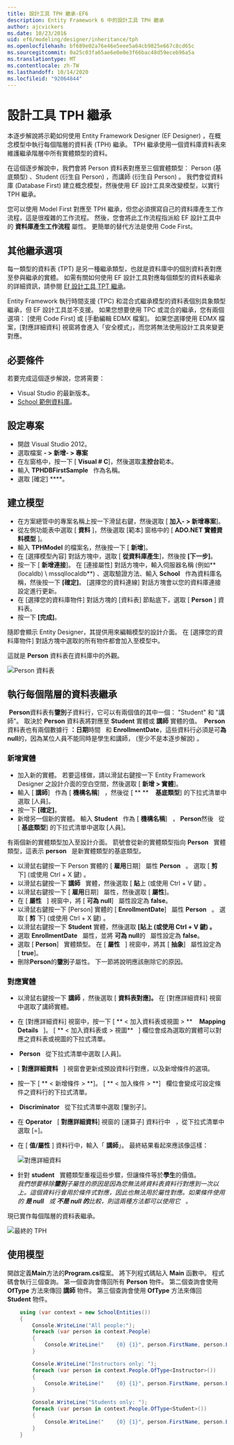 ```yaml
---
title: 設計工具 TPH 繼承-EF6
description: Entity Framework 6 中的設計工具 TPH 繼承
author: ajcvickers
ms.date: 10/23/2016
uid: ef6/modeling/designer/inheritance/tph
ms.openlocfilehash: bf689e02a76e46e5eee5a64cb9825e667c8cd65c
ms.sourcegitcommit: 0a25c03fa65ae6e0e0e3f66bac48d59eceb96a5a
ms.translationtype: MT
ms.contentlocale: zh-TW
ms.lasthandoff: 10/14/2020
ms.locfileid: "92064844"
---
```

# <a name="designer-tph-inheritance"></a>設計工具 TPH 繼承
本逐步解說將示範如何使用 Entity Framework Designer (EF Designer) ，在概念模型中執行每個階層的資料表 (TPH) 繼承。 TPH 繼承使用一個資料庫資料表來維護繼承階層中所有實體類型的資料。

在這個逐步解說中，我們會將 Person 資料表對應至三個實體類型： Person (基底類型) 、Student (衍生自 Person) ，而講師 (衍生自 Person) 。 我們會從資料庫 (Database First) 建立概念模型，然後使用 EF 設計工具來改變模型，以實行 TPH 繼承。

您可以使用 Model First 對應至 TPH 繼承，但您必須撰寫自己的資料庫產生工作流程，這是很複雜的工作流程。 然後，您會將此工作流程指派給 EF 設計工具中的 **資料庫產生工作流程** 屬性。 更簡單的替代方法是使用 Code First。

## <a name="other-inheritance-options"></a>其他繼承選項

每一類型的資料表 (TPT) 是另一種繼承類型，也就是資料庫中的個別資料表對應至參與繼承的實體。 如需有關如何使用 EF 設計工具對應每個類型的資料表繼承的詳細資訊，請參閱 [Ef 設計工具 TPT 繼承](xref:ef6/modeling/designer/inheritance/tpt)。

Entity Framework 執行時間支援 (TPC) 和混合式繼承模型的資料表個別具象類型繼承，但 EF 設計工具並不支援。 如果您想要使用 TPC 或混合的繼承，您有兩個選項： [使用 Code First] 或 [手動編輯 EDMX 檔案]。 如果您選擇使用 EDMX 檔案，[對應詳細資料] 視窗將會進入「安全模式」，而您將無法使用設計工具來變更對應。

## <a name="prerequisites"></a>必要條件

若要完成這個逐步解說，您將需要：

- Visual Studio 的最新版本。
- [School 範例資料庫](xref:ef6/resources/school-database)。

## <a name="set-up-the-project"></a>設定專案

-   開啟 Visual Studio 2012。
-   選取檔案 **- &gt; 新增- &gt; 專案**
-   在左窗格中，按一下 [ **Visual \# C**]，然後選取**主控台**範本。
-   輸入 **TPHDBFirstSample**   作為名稱。
-   選取 [確定] ****。

## <a name="create-a-model"></a>建立模型

-   在方案總管中的專案名稱上按一下滑鼠右鍵，然後選取 [ **加入- &gt; 新增專案**]。
-   從左側功能表中選取 [ **資料** ]，然後選取 [範本] 窗格中的 [ **ADO.NET 實體資料模型** ]。
-   輸入 **TPHModel** 的檔案名，然後按一下 [ **新增**]。
-   在 [選擇模型內容] 對話方塊中，選取 [ **從資料庫產生**]，然後按 **[下一步]**。
-   按一下 [ **新增連接**]。
    在 [連接屬性] 對話方塊中，輸入伺服器名稱 (例如** (localdb) \\ mssqllocaldb**) 、選取驗證方法、輸入 **School**   作為資料庫名稱，然後按一下 **[確定]**。
    [選擇您的資料連線] 對話方塊會以您的資料庫連接設定進行更新。
-   在 [選擇您的資料庫物件] 對話方塊的 [資料表] 節點底下，選取 [ **Person** ] 資料表。
-   按一下 **[完成]**。

隨即會顯示 Entity Designer，其提供用來編輯模型的設計介面。 在 [選擇您的資料庫物件] 對話方塊中選取的所有物件都會加入至模型中。

這就是 **Person** 資料表在資料庫中的外觀。

![Person 資料表](~/ef6/media/persontable.png) 

## <a name="implement-table-per-hierarchy-inheritance"></a>執行每個階層的資料表繼承

 **Person**資料表有**鑒別**子資料行，它可以有兩個值的其中一個： "Student" 和 "講師"。 取決於 **Person** 資料表將對應至 **Student** 實體或 **講師** 實體的值。  **Person**資料表也有兩個數據行 **：日期**時間   和 **EnrollmentDate**，這些資料行必須是可**為 null**的，因為某位人員不能同時是學生和講師， (至少不是本逐步解說) 。

### <a name="add-new-entities"></a>新增實體

-   加入新的實體。
    若要這樣做，請以滑鼠右鍵按一下 Entity Framework Designer 之設計介面的空白空間，然後選取 [ **新增 &gt; 實體**]。
-   輸入 [ **講師**]   作為 [ **機構名稱**]   ，然後從 [ ** **    **基底類型**] 的下拉式清單中選取 [人員]。
-   按一下 **[確定]**。
-   新增另一個新的實體。 輸入 **Student**   作為 [ **機構名稱**]   ， **Person**然後   從 [ **基底類型**] 的下拉式清單中選取 [人員]。

有兩個新的實體類型加入至設計介面。 箭號會從新的實體類型指向 **Person**   實體類型，這表示 **person**   是新實體類型的基底類型。

-   以滑鼠右鍵按一下 Person 實體的 [ **雇用**日期]   屬性 **Person**   。 選取 [ **剪** 下] (或使用 Ctrl + X 鍵) 。
-   以滑鼠右鍵按一下 **講師**   實體，然後選取 [ **貼**上 (或使用 Ctrl + V 鍵) 。
-   以滑鼠右鍵按一下 [ **雇用**日期]   屬性，然後選取 [ **屬性**]。
-   在 [ **屬性**   ] 視窗中，將 [ **可為 null**]   屬性設定為 **false**。
-   以滑鼠右鍵按一下 [Person] 實體的 [ **EnrollmentDate**]   屬性 **Person**   。 選取 [ **剪** 下] (或使用 Ctrl + X 鍵) 。
-   以滑鼠右鍵按一下 **Student** 實體，然後選取 **[貼上 (或使用 Ctrl + V 鍵) 。**
-   選取 **EnrollmentDate**   屬性，並將 **可為 null**的   屬性設定為 **false**。
-   選取 [ **Person**]   實體類型。 在 [ **屬性**   ] 視窗中，將其 [ **抽象**]   屬性設定為 [ **true**]。
-   刪除**Person**的**鑒別**子屬性。 下一節將說明應該刪除它的原因。

### <a name="map-the-entities"></a>對應實體

-   以滑鼠右鍵按一下 **講師** ，然後選取 [ **資料表對應]。**
    在 [對應詳細資料] 視窗中選取了講師實體。
-   在 [對應詳細資料] 視窗中，按一下 [ ** &lt; 加入資料表或視圖 &gt; **    **Mapping Details**   ]。
    [ ** &lt; 加入資料表或 &gt; 視圖**   ] 欄位會成為選取的實體可以對應之資料表或視圖的下拉式清單。
-    **Person**   從下拉式清單中選取 [人員]。
-   [ **對應詳細資料**   ] 視窗會更新成預設資料行對應，以及新增條件的選項。
-   按一下 [ ** &lt; 新增條件 &gt; **]。
    [ ** &lt; 加入條件 &gt; **]   欄位會變成可設定條件之資料行的下拉式清單。
-    **Discriminator**   從下拉式清單中選取 [鑒別子]。
-   在 **Operator**   [ **對應詳細資料**] 視窗的 [運算子] 資料行中   ，從下拉式清單中選取 [=]。
-   在 [ **值/屬性** ] 資料行中，輸入「 **講師**」。 最終結果看起來應該像這樣：

    ![對應詳細資料](~/ef6/media/mappingdetails2.png)

-   針對 **student**   實體類型重複這些步驟，但讓條件等於**學生**的價值。  
    *我們想要移除**鑒別**子屬性的原因是因為您無法將資料表資料行對應到一次以上。這個資料行會用於條件式對應，因此也無法用於屬性對應。如果條件使用的 **是 null**   或 **不是 null 的**比較，則這兩種方法都可以使用它   。*

現已實作每個階層的資料表繼承。

![最終的 TPH](~/ef6/media/finaltph.png)

## <a name="use-the-model"></a>使用模型

開啟定義**Main**方法的**Program.cs**檔案。 將下列程式碼貼入 **Main** 函數中。 程式碼會執行三個查詢。 第一個查詢會傳回所有 **Person** 物件。 第二個查詢會使用 **OfType** 方法來傳回 **講師** 物件。 第三個查詢會使用 **OfType** 方法來傳回 **Student** 物件。

``` csharp
    using (var context = new SchoolEntities())
    {
        Console.WriteLine("All people:");
        foreach (var person in context.People)
        {
            Console.WriteLine("    {0} {1}", person.FirstName, person.LastName);
        }

        Console.WriteLine("Instructors only: ");
        foreach (var person in context.People.OfType<Instructor>())
        {
            Console.WriteLine("    {0} {1}", person.FirstName, person.LastName);
        }

        Console.WriteLine("Students only: ");
        foreach (var person in context.People.OfType<Student>())
        {
            Console.WriteLine("    {0} {1}", person.FirstName, person.LastName);
        }
    }
```
